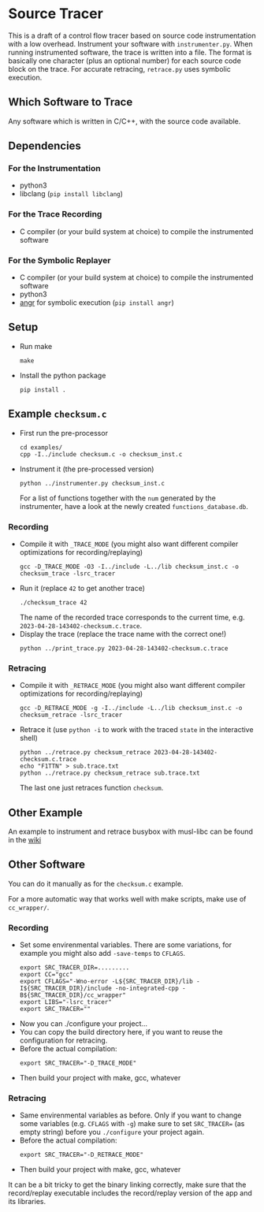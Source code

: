 # Source Tracer

This is a draft of a control flow tracer based on source code instrumentation with a low overhead.
Instrument your software with `instrumenter.py`. When running instrumented software, the trace is written into a file.
The format is basically one character (plus an optional number)
for each source code block on the trace.
For accurate retracing, `retrace.py` uses symbolic execution.

## Which Software to Trace

Any software which is written in C/C++, with the source code available.

## Dependencies
### For the Instrumentation

* python3
* libclang (`pip install libclang`)

### For the Trace Recording

* C compiler (or your build system at choice) to compile the instrumented software

### For the Symbolic Replayer

* C compiler (or your build system at choice) to compile the instrumented software
* python3
* [angr](https://angr.io) for symbolic execution (`pip install angr`)

## Setup

* Run make
  ```
  make
  ```
* Install the python package
  ```
  pip install .
  ```

## Example `checksum.c`

* First run the pre-processor
  ```
  cd examples/
  cpp -I../include checksum.c -o checksum_inst.c
  ```
* Instrument it (the pre-processed version)
  ```
  python ../instrumenter.py checksum_inst.c
  ```
  For a list of functions together with the `num` generated by the instrumenter,
  have a look at the newly created `functions_database.db`.
### Recording
* Compile it with `_TRACE_MODE` (you might also want different compiler optimizations for recording/replaying)
  ```
  gcc -D_TRACE_MODE -O3 -I../include -L../lib checksum_inst.c -o checksum_trace -lsrc_tracer
  ```
* Run it (replace `42` to get another trace) 
  ```
  ./checksum_trace 42
  ```
  The name of the recorded trace corresponds to the current time, e.g. `2023-04-28-143402-checksum.c.trace`.
* Display the trace (replace the trace name with the correct one!)
  ```
  python ../print_trace.py 2023-04-28-143402-checksum.c.trace
  ```
### Retracing
* Compile it with `_RETRACE_MODE` (you might also want different compiler optimizations for recording/replaying)
  ```
  gcc -D_RETRACE_MODE -g -I../include -L../lib checksum_inst.c -o checksum_retrace -lsrc_tracer
  ```
* Retrace it (use `python -i` to work with the traced `state` in the interactive shell)
  ```
  python ../retrace.py checksum_retrace 2023-04-28-143402-checksum.c.trace
  echo "F1TTN" > sub.trace.txt
  python ../retrace.py checksum_retrace sub.trace.txt
  ```
  The last one just retraces function `checksum`.

## Other Example

An example to instrument and retrace busybox with musl-libc can be found in the [wiki](https://github.com/lks9/src-tracer/wiki/Busybox-with-musl%E2%80%90libc)

## Other Software

You can do it manually as for the `checksum.c` example.

For a more automatic way that works well with make scripts, make use of `cc_wrapper/`.

### Recording
* Set some envirenmental variables. There are some variations, for example you might also add `-save-temps` to `CFLAGS`.
  ```
  export SRC_TRACER_DIR=.........
  export CC="gcc"
  export CFLAGS="-Wno-error -L${SRC_TRACER_DIR}/lib -I${SRC_TRACER_DIR}/include -no-integrated-cpp -B${SRC_TRACER_DIR}/cc_wrapper"
  export LIBS="-lsrc_tracer"
  export SRC_TRACER=""
  ```
* Now you can ./configure your project...
* You can copy the build directory here, if you want to reuse the configuration for retracing.
* Before the actual compilation:
  ```
  export SRC_TRACER="-D_TRACE_MODE"
  ```
* Then build your project with make, gcc, whatever

### Retracing
* Same envirenmental variables as before. Only if you want to change some variables (e.g. `CFLAGS` with `-g`) make sure
to set `SRC_TRACER=` (as empty string) before you `./configure` your project again.
* Before the actual compilation:
  ```
  export SRC_TRACER="-D_RETRACE_MODE"
  ```
* Then build your project with make, gcc, whatever

It can be a bit tricky to get the binary linking correctly,
make sure that the record/replay executable includes the record/replay
version of the app and its libraries.
